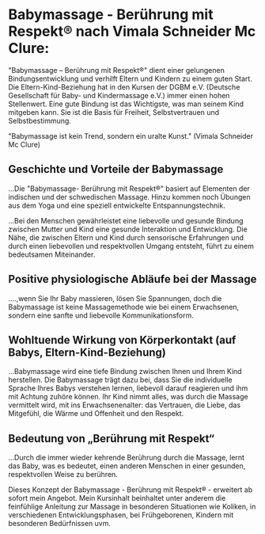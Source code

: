 # Babymassage - Berührung mit Respekt® nach Vimala Schneider Mc Clure:
"Babymassage – Berührung mit Respekt®" dient einer gelungenen Bindungsentwicklung und verhilft Eltern und Kindern zu einem guten Start. Die Eltern-Kind-Beziehung hat in den Kursen der DGBM e.V. (Deutsche Gesellschaft für Baby- und Kindermassage e.V.) immer einen hohen Stellenwert. Eine gute Bindung ist das Wichtigste, was man seinem Kind mitgeben kann. Sie ist die Basis für Freiheit, Selbstvertrauen und Selbstbestimmung.

"Babymassage ist kein Trend, sondern ein uralte Kunst." (Vimala Schneider Mc Clure)

## Geschichte und Vorteile der Babymassage
...Die "Babymassage- Berührung mit Respekt®" basiert auf Elementen der indischen und der schwedischen Massage. Hinzu kommen noch Übungen aus dem Yoga und eine speziell entwickelte Entspannungstechnik.

...Bei den Menschen gewährleistet eine liebevolle und gesunde Bindung zwischen Mutter und Kind eine gesunde Interaktion und Entwicklung. Die Nähe, die zwischen Eltern und Kind durch sensorische Erfahrungen und durch einen liebevollen und respektvollen Umgang entsteht, führt zu einem bedeutsamen Miteinander.

## Positive physiologische Abläufe bei der Massage
....,wenn Sie Ihr Baby massieren, lösen Sie Spannungen, doch die Babymassage ist keine Massagemethode wie bei einem Erwachsenen, sondern eine sanfte und liebevolle Kommunikationsform.

## Wohltuende Wirkung von Körperkontakt (auf Babys, Eltern-Kind-Beziehung)
...Babymassage wird eine tiefe Bindung zwischen Ihnen und Ihrem Kind herstellen. Die Babymassage trägt dazu bei, dass Sie die individuelle Sprache Ihres Babys verstehen lernen, liebevoll darauf reagieren und ihm mit Achtung zuhöre können. Ihr Kind nimmt alles, was durch die Massage vermittelt wird, mit ins Erwachsenenalter: das Vertrauen, die Liebe, das Mitgefühl, die Wärme und Offenheit und den Respekt.

## Bedeutung von „Berührung mit Respekt“
...Durch die immer wieder kehrende Berührung durch die Massage, lernt das Baby, was es bedeutet, einen anderen Menschen in einer gesunden, respektvollen Weise zu berühren.

Dieses Konzept der Babymassage - Berührung mit Respekt® - erweitert ab sofort mein Angebot. Mein Kursinhalt beinhaltet unter anderem die feinfühlige Anleitung zur Massage in besonderen Situationen wie Koliken, in verschiedenen Entwicklungsphasen, bei Frühgeborenen, Kindern mit besonderen Bedürfnissen uvm.
